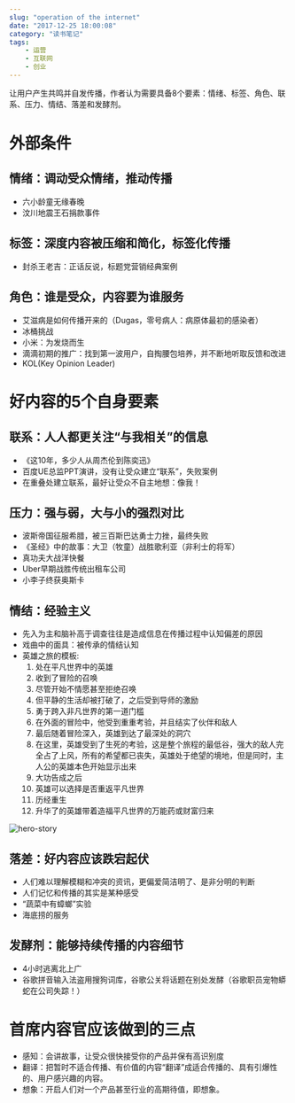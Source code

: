 ```yaml
---
slug: "operation of the internet"
date: "2017-12-25 18:00:08"
category: "读书笔记"
tags:
    - 运营
    - 互联网
    - 创业
---
```

让用户产生共鸣并自发传播，作者认为需要具备8个要素：情绪、标签、角色、联系、压力、情结、落差和发酵剂。

# 外部条件

## 情绪：调动受众情绪，推动传播

- 六小龄童无缘春晚
- 汶川地震王石捐款事件

## 标签：深度内容被压缩和简化，标签化传播

- 封杀王老吉：正话反说，标题党营销经典案例

## 角色：谁是受众，内容要为谁服务

- 艾滋病是如何传播开来的（Dugas，零号病人：病原体最初的感染者）
- 冰桶挑战
- 小米：为发烧而生
- 滴滴初期的推广：找到第一波用户，自掏腰包培养，并不断地听取反馈和改进
- KOL(Key Opinion Leader)

# 好内容的5个自身要素

## 联系：人人都更关注“与我相关”的信息

- 《这10年，多少人从周杰伦到陈奕迅》
- 百度UE总监PPT演讲，没有让受众建立“联系”，失败案例
- 在重叠处建立联系，最好让受众不自主地想：像我！

## 压力：强与弱，大与小的强烈对比

- 波斯帝国征服希腊，被三百斯巴达勇士力挫，最终失败
- 《圣经》中的故事：大卫（牧童）战胜歌利亚（非利士的将军）
- 真功夫大战洋快餐
- Uber早期战胜传统出租车公司
- 小李子终获奥斯卡

## 情结：经验主义

- 先入为主和脑补高于调查往往是造成信息在传播过程中认知偏差的原因
- 戏曲中的面具：被传承的情结认知
- 英雄之旅的模板:
  1. 处在平凡世界中的英雄
  2. 收到了冒险的召唤
  3. 尽管开始不情愿甚至拒绝召唤
  4. 但平静的生活却被打破了，之后受到导师的激励
  5. 勇于跨入非凡世界的第一道门槛
  6. 在外面的冒险中，他受到重重考验，并且结实了伙伴和敌人
  7. 最后随着冒险深入，英雄到达了最深处的洞穴
  8. 在这里，英雄受到了生死的考验，这是整个旅程的最低谷，强大的敌人完全占了上风，所有的希望都已丧失，英雄处于绝望的境地，但是同时，主人公的英雄本色开始显示出来
  9. 大功告成之后
  10. 英雄可以选择是否重返平凡世界
  11. 历经重生
  12. 升华了的英雄带着造福平凡世界的万能药或财富归来

![hero-story](/images/hero-story.jpg)

## 落差：好内容应该跌宕起伏

- 人们难以理解模糊和冲突的资讯，更偏爱简洁明了、是非分明的判断
- 人们记忆和传播的其实是某种感受
- “蔬菜中有蟑螂”实验
- 海底捞的服务

## 发酵剂：能够持续传播的内容细节

- 4小时逃离北上广
- 谷歌拼音输入法盗用搜狗词库，谷歌公关将话题在别处发酵（谷歌职员宠物蟒蛇在公司失踪！）

# 首席内容官应该做到的三点

- 感知：会讲故事，让受众很快接受你的产品并保有高识别度
- 翻译：把暂时不适合传播、有价值的内容“翻译”成适合传播的、具有引爆性的、用户感兴趣的内容。
- 想象：开启人们对一个产品甚至行业的高期待值，即想象。

